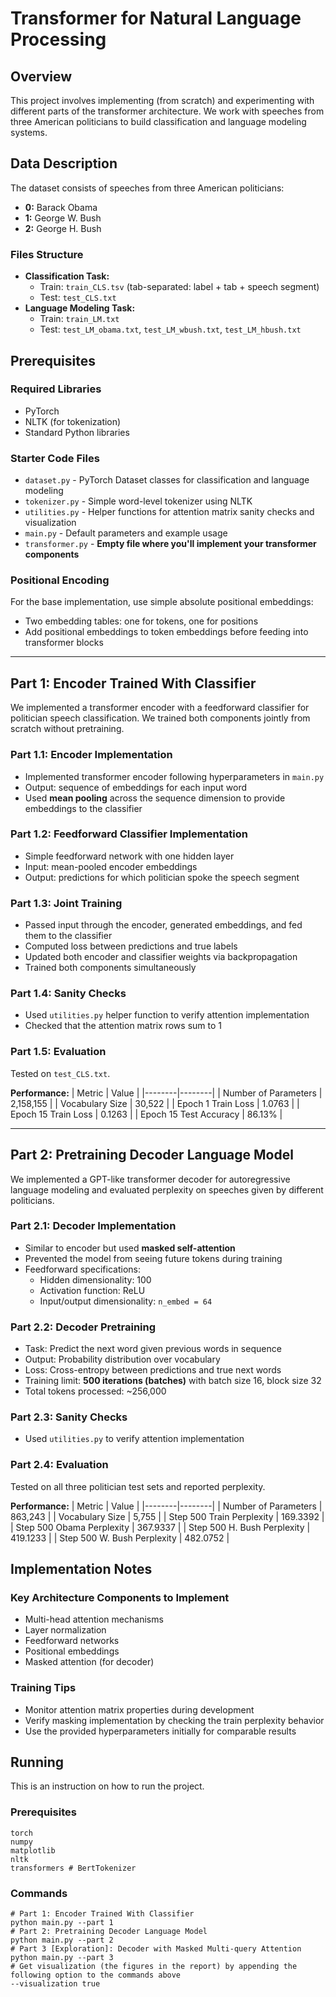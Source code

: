 # Transformer for Natural Language Processing

## Overview

This project involves implementing (from scratch) and experimenting with different parts of the transformer architecture. We work with speeches from three American politicians to build classification and language modeling systems.

## Data Description

The dataset consists of speeches from three American politicians:
- **0:** Barack Obama
- **1:** George W. Bush  
- **2:** George H. Bush

### Files Structure
- **Classification Task:**
  - Train: `train_CLS.tsv` (tab-separated: label + tab + speech segment)
  - Test: `test_CLS.txt`
- **Language Modeling Task:**
  - Train: `train_LM.txt`
  - Test: `test_LM_obama.txt`, `test_LM_wbush.txt`, `test_LM_hbush.txt`

## Prerequisites

### Required Libraries
- PyTorch
- NLTK (for tokenization)
- Standard Python libraries

### Starter Code Files
- `dataset.py` - PyTorch Dataset classes for classification and language modeling
- `tokenizer.py` - Simple word-level tokenizer using NLTK
- `utilities.py` - Helper functions for attention matrix sanity checks and visualization
- `main.py` - Default parameters and example usage
- `transformer.py` - **Empty file where you'll implement your transformer components**

### Positional Encoding
For the base implementation, use simple absolute positional embeddings:
- Two embedding tables: one for tokens, one for positions
- Add positional embeddings to token embeddings before feeding into transformer blocks

---

## Part 1: Encoder Trained With Classifier

We implemented a transformer encoder with a feedforward classifier for politician speech classification. We trained both components jointly from scratch without pretraining.

### Part 1.1: Encoder Implementation
- Implemented transformer encoder following hyperparameters in `main.py`
- Output: sequence of embeddings for each input word
- Used **mean pooling** across the sequence dimension to provide embeddings to the classifier

### Part 1.2: Feedforward Classifier Implementation  
- Simple feedforward network with one hidden layer
- Input: mean-pooled encoder embeddings
- Output: predictions for which politician spoke the speech segment

### Part 1.3: Joint Training
- Passed input through the encoder, generated embeddings, and fed them to the classifier
- Computed loss between predictions and true labels
- Updated both encoder and classifier weights via backpropagation
- Trained both components simultaneously

### Part 1.4: Sanity Checks
- Used `utilities.py` helper function to verify attention implementation
- Checked that the attention matrix rows sum to 1

### Part 1.5: Evaluation
Tested on `test_CLS.txt`.

**Performance:**
| Metric | Value |
|--------|--------|
| Number of Parameters | 2,158,155 |
| Vocabulary Size | 30,522 |
| Epoch 1 Train Loss | 1.0763 |
| Epoch 15 Train Loss | 0.1263 |
| Epoch 15 Test Accuracy | 86.13% |

---

## Part 2: Pretraining Decoder Language Model

We implemented a GPT-like transformer decoder for autoregressive language modeling and evaluated perplexity on speeches given by different politicians.

### Part 2.1: Decoder Implementation
- Similar to encoder but used **masked self-attention** 
- Prevented the model from seeing future tokens during training
- Feedforward specifications:
  - Hidden dimensionality: 100
  - Activation function: ReLU
  - Input/output dimensionality: `n_embed = 64`

### Part 2.2: Decoder Pretraining
- Task: Predict the next word given previous words in sequence
- Output: Probability distribution over vocabulary
- Loss: Cross-entropy between predictions and true next words
- Training limit: **500 iterations (batches)** with batch size 16, block size 32
- Total tokens processed: ~256,000

### Part 2.3: Sanity Checks
- Used `utilities.py` to verify attention implementation

### Part 2.4: Evaluation
Tested on all three politician test sets and reported perplexity.

**Performance:**
| Metric | Value |
|--------|--------|
| Number of Parameters | 863,243 |
| Vocabulary Size | 5,755 |
| Step 500 Train Perplexity | 169.3392 |
| Step 500 Obama Perplexity | 367.9337 |
| Step 500 H. Bush Perplexity | 419.1233 |
| Step 500 W. Bush Perplexity | 482.0752 |

## Implementation Notes

### Key Architecture Components to Implement
- Multi-head attention mechanisms
- Layer normalization
- Feedforward networks
- Positional embeddings
- Masked attention (for decoder)

### Training Tips
- Monitor attention matrix properties during development
- Verify masking implementation by checking the train perplexity behavior
- Use the provided hyperparameters initially for comparable results

## Running
This is an instruction on how to run the project. 

### Prerequisites
```
torch
numpy
matplotlib
nltk
transformers # BertTokenizer
```
### Commands
```
# Part 1: Encoder Trained With Classifier
python main.py --part 1
# Part 2: Pretraining Decoder Language Model
python main.py --part 2
# Part 3 [Exploration]: Decoder with Masked Multi-query Attention
python main.py --part 3
# Get visualization (the figures in the report) by appending the following option to the commands above 
--visualization true
```
